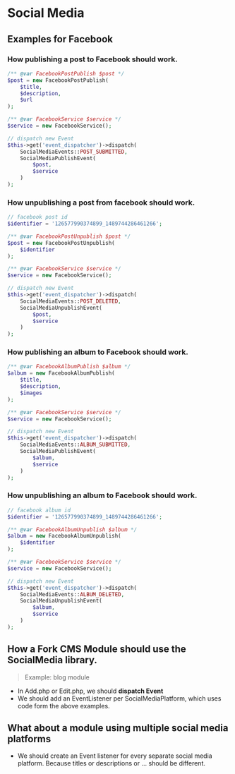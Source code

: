 # Social Media

## Examples for Facebook

### How publishing a post to Facebook should work.

```php
/** @var FacebookPostPublish $post */
$post = new FacebookPostPublish(
    $title,
    $description,
    $url
);

/** @var FacebookService $service */
$service = new FacebookService();

// dispatch new Event
$this->get('event_dispatcher')->dispatch(
    SocialMediaEvents::POST_SUBMITTED,
    SocialMediaPublishEvent(
        $post,
        $service
    )
);
```

### How unpublishing a post from facebook should work.

```php
// facebook post id
$identifier = '126577990374899_1489744286461266';

/** @var FacebookPostUnpublish $post */
$post = new FacebookPostUnpublish(
    $identifier
);

/** @var FacebookService $service */
$service = new FacebookService();

// dispatch new Event
$this->get('event_dispatcher')->dispatch(
    SocialMediaEvents::POST_DELETED,
    SocialMediaUnpublishEvent(
        $post,
        $service
    )
);
```

### How publishing an album to Facebook should work.

```php
/** @var FacebookAlbumPublish $album */
$album = new FacebookAlbumPublish(
    $title,
    $description,
    $images
);

/** @var FacebookService $service */
$service = new FacebookService();

// dispatch new Event
$this->get('event_dispatcher')->dispatch(
    SocialMediaEvents::ALBUM_SUBMITTED,
    SocialMediaPublishEvent(
        $album,
        $service
    )
);
```

### How unpublishing an album to Facebook should work.

```php
// facebook album id
$identifier = '126577990374899_1489744286461266';

/** @var FacebookAlbumUnpublish $album */
$album = new FacebookAlbumUnpublish(
    $identifier
);

/** @var FacebookService $service */
$service = new FacebookService();

// dispatch new Event
$this->get('event_dispatcher')->dispatch(
    SocialMediaEvents::ALBUM_DELETED,
    SocialMediaUnpublishEvent(
        $album,
        $service
    )
);
```

## How a Fork CMS Module should use the SocialMedia library.

> Example: blog module

* In Add.php or Edit.php, we should **dispatch Event**
* We should add an EventListener per SocialMediaPlatform, which uses code form the above examples.

## What about a module using multiple social media platforms

* We should create an Event listener for every separate social media platform. Because titles or descriptions or ... should be different.

